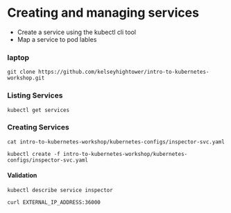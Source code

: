 # Creating and managing services

* Create a service using the kubectl cli tool
* Map a service to pod lables

### laptop

```
git clone https://github.com/kelseyhightower/intro-to-kubernetes-workshop.git
```

### Listing Services

```
kubectl get services
```

### Creating Services

```
cat intro-to-kubernetes-workshop/kubernetes-configs/inspector-svc.yaml
```

```
kubectl create -f intro-to-kubernetes-workshop/kubernetes-configs/inspector-svc.yaml
```

#### Validation
```
kubectl describe service inspector
```

```
curl EXTERNAL_IP_ADDRESS:36000
```
